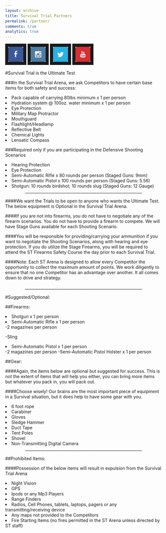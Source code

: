 ```yaml
---
layout: archive
title: Survival Trial Partners
permalink: /partner/
comments: true
analytics: true
---
```

<a href="https://www.facebook.com/survivaltrial?ref_type=bookmark" target="_blank"><img src="/images/Icons/Facebook.png" alt="facebook" width="48" height="48" border="10"/></a>  <a href="https://instagram.com/survivaltrial/" target="_blank"><img src="/images/Icons/Instagram.png" alt="Instagram" width="48" height="48" border="10" /></a>  <a href="https://twitter.com/SurvivalTrial/" target="_blank"><img src="/images/Icons/Twitter.png" alt="twitter" width="48" height="48" border="10" /></a>  <a href="https://www.youtube.com/channel/UCNtr8PNyEd3YDhOyrpVUBRg" target="_blank"><img src="/images/Icons/Youtube.png" alt="youtube" width="48" height="48" border="10" /></a>


#Survival Trial is the Ultimate Test

###In the Survival Trial Arena, we ask Competitors to have certain base items for both safety and success:

<li>Pack capable of carrying 80lbs minimum x 1 per person</li>
<li>Hydration system @ 100oz. water minimum x 1 per person</li>
<li>Eye Protection </li>
<li>Military Map Protractor  </li>
<li>Mouthguard </li>
<li>Flashlight/Headlamp  </li>
<li>Reflective Belt  </li>
<li>Chemical Lights  </li>
<li>Lensatic Compass </li>

###Required only if you are participating in the Defensive Shooting Scenarios

<li>Hearing Protection</li>
<li>Eye Protection</li>
<li>Semi-Automatic Rifle x 80 rounds per person
		(Staged Guns: 9mm)</li>
<li>Semi-Automatic Pistol x 100 rounds per person
		(Staged Guns:  5.56)</li>
<li>Shotgun:  10 rounds birdshot; 10 rounds slug
		(Staged Guns:  12 Gauge)</li>
	

<center>___________________________________________________________</center>

####We want the Trials to be open to anyone who wants the Ultimate Test.  The below equipment is Optional in the Survival Trial Arena.  

####If you are not into firearms, you do not have to negotiate any of the firearm scenarios.  You do not have to provide a firearm to compete.  We will have Stage Guns available for each Shooting Scenario.  

####You will be responsible for providing/carrying your ammunition if you want to negotiate the Shooting Scenarios, along with hearing and eye protection.  If you do utilize the Stage Firearms, you will be required to attend the ST Firearms Safety Course the day prior to each Survival Trial.

####Note: Each ST Arena is designed to allow every Competitor the opportunity to collect the maximum amount of points.  We work diligently to ensure that no one Competitor has an advantage over another.  It all comes down to drive and strategy. 

<center>___________________________________________________________</center>

#Suggested/Optional:

##Firearms:

<li>Shotgun x 1 per person</li>
<li>Semi-Automatic Rifle x 1 per person</li>
 -2 magazines per person
 <p>-Sling</p>
<li>Semi-Automatic Pistol x 1 per person</li>
 -2 magazines per person
 -Semi-Automatic Pistol Holster x 1 per person


##Gear:

####Again, the items below are optional but suggested for success.  This is not the extent of items that will help you either, you can bring more items but whatever you pack in, you will pack out.  

####Choose wisely!  Our brains are the most important piece of equipment in a Survival situation, but it does help to have some gear with you.

<li>6 foot rope</li>  
<li>Carabiner</li>  
<li>Gloves </li>
<li>Sledge Hammer </li>
<li>Duct Tape  </li>
<li>Tent Poles  </li>
<li>Shovel  </li>
<li>Non-Transmitting Digital Camera </li> 

<center>___________________________________________________________</center>

##Prohibited Items:

####Possession of the below items will result in expulsion from the Survival Trial Arena


<li>Night Vision</li>
<li>GPS</li>
<li>Ipods or any Mp3 Players</li>
<li>Range Finders</li>
<li>Radios, Cell Phones, tablets, laptops, pagers or any transmitting/receiving device</li>
<li>Any maps not provided to the Competitors</li>
<li>Fire Starting Items (no fires permitted in the ST Arena unless directed by ST staff)</li>
